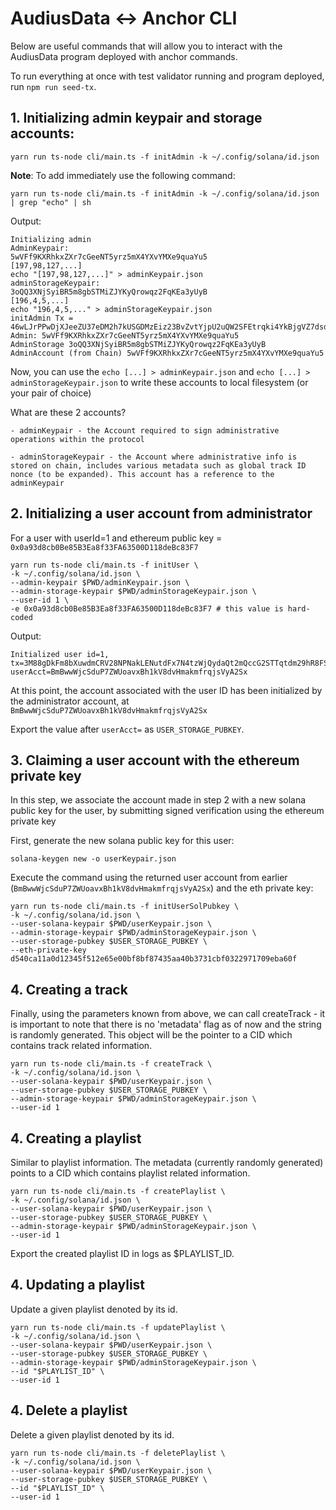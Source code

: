 # AudiusData <-> Anchor CLI

Below are useful commands that will allow you to interact with the AudiusData program deployed with anchor commands.

To run everything at once with test validator running and program deployed, run `npm run seed-tx`.

## 1. Initializing admin keypair and storage accounts:

```
yarn run ts-node cli/main.ts -f initAdmin -k ~/.config/solana/id.json
```

**Note**: To add immediately use the following command:
```
yarn run ts-node cli/main.ts -f initAdmin -k ~/.config/solana/id.json | grep "echo" | sh
```

Output:

```
Initializing admin
AdminKeypair:
5wVFf9KXRhkxZXr7cGeeNT5yrz5mX4YXvYMXe9quaYu5
[197,98,127,...]
echo "[197,98,127,...]" > adminKeypair.json
adminStorageKeypair:
3oQQ3XNjSyiBR5m8gbSTMiZJYKyQrowqz2FqKEa3yUyB
[196,4,5,...]
echo "196,4,5,..." > adminStorageKeypair.json
initAdmin Tx = 46wLJrPPwDjXJeeZU37eDM2h7kUSGDMzEiz23BvZvtYjpU2uQW2SFEtrqki4YkBjgVZ7dsdvf8nFKY2qF7pdGqSX
Admin: 5wVFf9KXRhkxZXr7cGeeNT5yrz5mX4YXvYMXe9quaYu5
AdminStorage 3oQQ3XNjSyiBR5m8gbSTMiZJYKyQrowqz2FqKEa3yUyB
AdminAccount (from Chain) 5wVFf9KXRhkxZXr7cGeeNT5yrz5mX4YXvYMXe9quaYu5
```

Now, you can use the `echo [...] > adminKeypair.json` and `echo [...] > adminStorageKeypair.json` to write these accounts to local filesystem (or your pair of choice)

What are these 2 accounts?

    - adminKeypair - the Account required to sign administrative operations within the protocol

    - adminStorageKeypair - the Account where administrative info is stored on chain, includes various metadata such as global track ID nonce (to be expanded). This account has a reference to the adminKeypair

## 2. Initializing a user account from administrator

For a user with userId=1 and ethereum public key = `0x0a93d8cb0Be85B3Ea8f33FA63500D118deBc83F7`

```
yarn run ts-node cli/main.ts -f initUser \
-k ~/.config/solana/id.json \
--admin-keypair $PWD/adminKeypair.json \
--admin-storage-keypair $PWD/adminStorageKeypair.json \
--user-id 1 \
-e 0x0a93d8cb0Be85B3Ea8f33FA63500D118deBc83F7 # this value is hard-coded
```

Output:

```
Initialized user id=1, tx=3M88gDkFm8bXuwdmCRV28NPNakLENutdFx7N4tzWjQydaQt2mQccG2STTqtdm29hR8FSD6aGsavGqXYNo1FbbK6h, userAcct=BmBwwWjcSduP7ZWUoavxBh1kV8dvHmakmfrqjsVyA2Sx
```

At this point, the account associated with the user ID has been initialized by the administrator account, at `BmBwwWjcSduP7ZWUoavxBh1kV8dvHmakmfrqjsVyA2Sx`

Export the value after `userAcct=` as `USER_STORAGE_PUBKEY`.

## 3. Claiming a user account with the ethereum private key

In this step, we associate the account made in step 2 with a new solana public key for the user, by submitting signed verification using the ethereum private key

First, generate the new solana public key for this user:

```
solana-keygen new -o userKeypair.json
```

Execute the command using the returned user account from earlier (`BmBwwWjcSduP7ZWUoavxBh1kV8dvHmakmfrqjsVyA2Sx`) and the eth private key:

```
yarn run ts-node cli/main.ts -f initUserSolPubkey \
-k ~/.config/solana/id.json \
--user-solana-keypair $PWD/userKeypair.json \
--admin-storage-keypair $PWD/adminStorageKeypair.json \
--user-storage-pubkey $USER_STORAGE_PUBKEY \
--eth-private-key d540ca11a0d12345f512e65e00bf8bf87435aa40b3731cbf0322971709eba60f
```

## 4. Creating a track
Finally, using the parameters known from above, we can call createTrack - it is important to note that there is no 'metadata' flag as of now and the string is randomly generated. This object will be the pointer to a CID which contains track related information.

```
yarn run ts-node cli/main.ts -f createTrack \
-k ~/.config/solana/id.json \
--user-solana-keypair $PWD/userKeypair.json \
--user-storage-pubkey $USER_STORAGE_PUBKEY \
--admin-storage-keypair $PWD/adminStorageKeypair.json \
--user-id 1
```

## 4. Creating a playlist

Similar to playlist information. The metadata (currently randomly generated) points to a CID which contains playlist related information.

```
yarn run ts-node cli/main.ts -f createPlaylist \
-k ~/.config/solana/id.json \
--user-solana-keypair $PWD/userKeypair.json \
--user-storage-pubkey $USER_STORAGE_PUBKEY \
--admin-storage-keypair $PWD/adminStorageKeypair.json \
--user-id 1
```

Export the created playlist ID in logs as $PLAYLIST_ID.

## 4. Updating a playlist
Update a given playlist denoted by its id.

```
yarn run ts-node cli/main.ts -f updatePlaylist \
-k ~/.config/solana/id.json \
--user-solana-keypair $PWD/userKeypair.json \
--user-storage-pubkey $USER_STORAGE_PUBKEY \
--admin-storage-keypair $PWD/adminStorageKeypair.json \
--id "$PLAYLIST_ID" \
--user-id 1
```

## 4. Delete a playlist
Delete a given playlist denoted by its id.

```
yarn run ts-node cli/main.ts -f deletePlaylist \
-k ~/.config/solana/id.json \
--user-solana-keypair $PWD/userKeypair.json \
--user-storage-pubkey $USER_STORAGE_PUBKEY \
--id "$PLAYLIST_ID" \
--user-id 1
```